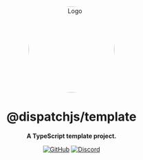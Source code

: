 <div align="center">

<img src="https://cdn.discordapp.com/icons/499932831879921675/6b046d1b0360c1cc1307b0928db729f4.jpg" alt="Logo" width="200px" height="200px" style="border-radius:50%"/>

# @dispatchjs/template

**A TypeScript template project.**

[![GitHub](https://img.shields.io/github/license/dispatchjs/template)](https://github.com/dispatchjs/template/blob/main/LICENSE)
[![Discord](https://discord.com/api/guilds/499932831879921675/embed.png)](https://discord.gg/YtVEPYQFNv)

</div>
